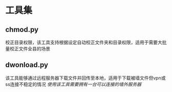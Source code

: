 # 工具集

## chmod.py

校正目录权限，该工具支持根据设定自动校正文件夹和目录权限，适用于需要大批量校正文件全县的场景

## dwonload.py

该工具能够通过远程服务器下载文件并回传至本地，适用于下载被墙文件但vpn或ss连接不稳定的情况
*使用该工具需要拥有一台可以连接的墙外服务器*
